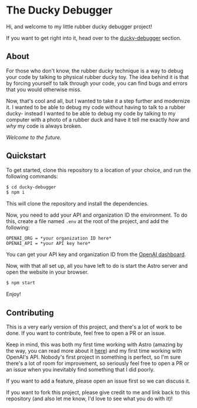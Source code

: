 # The Ducky Debugger

Hi, and welcome to my little rubber ducky debugger project!

If you want to get right into it, head over to the [ducky-debugger](quickstart) section.

## About

For those who don't know, the rubber ducky technique is a way to debug your code by talking to physical rubber ducky toy.
The idea behind it is that by forcing yourself to talk through your code, you can find bugs and errors that you would otherwise miss.

Now, that's cool and all, but I wanted to take it a step further and modernize it. I wanted to be able to debug my code without having to talk to a rubber ducky- instead I wanted to be able to debug my code by talking to my computer with a photo of a rubber duck and have it tell me exactly _how_ and _why_ my code is always broken.

_Welcome to the future._

## Quickstart

To get started, clone this repository to a location of your choice, and run the following commands:

```bash
$ cd ducky-debugger
$ npm i
```

This will clone the repository and install the dependencies.

Now, you need to add your API and organization ID the environment. To do this, create a file named `.env` at the root of the project, and add the following:

```dotenv
OPENAI_ORG = *your organization ID here*
OPENAI_API = *your API key here*
```

You can get your API key and organization ID from the [OpenAI dashboard](https://beta.openai.com/dashboard).

Now, with that all set up, all you have left to do is start the Astro server and open the website in your browser.

```bash
$ npm start
```

Enjoy!

## Contributing

This is a very early version of this project, and there's a lot of work to be done. If you want to contribute, feel free to open a PR or an issue.

Keep in mind, this was both my first time working with Astro (amazing by the way, you can read more about it [here](https://astro.build/)) and my first time working with OpenAI's API. Nobody's first project in something is perfect, so I'm sure there's a lot of room for improvement, so seriously feel free to open a PR or an issue when you inevitably find something that I did poorly.

If you want to add a feature, please open an issue first so we can discuss it.

If you want to fork this project, please give credit to me and link back to this repository (and also let me know, I'd love to see what you do with it)!
